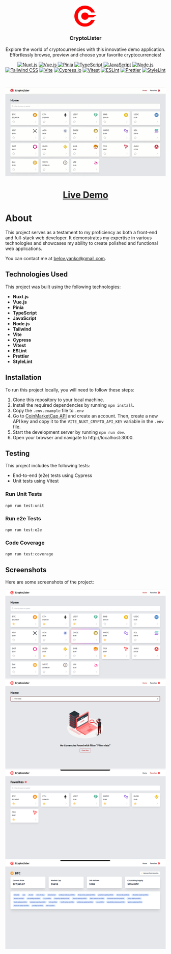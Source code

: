<p align="center">
<img src="./public/img/logo.svg" alt="CryptoLister" width=70 />
</p>
<h3 align="center">CryptoLister</h3>
<p align="center">Explore the world of cryptocurrencies with this innovative demo application. Effortlessly browse, preview and choose your favorite cryptocurrencies!</p>


<p align="center">
<a href="https://nuxt.com/"><img src="https://img.shields.io/badge/Nuxt.js-%23ffffff.svg?style=for-the-badge&logo=nuxt.js&logoColor=00DC82" alt="Nuxt.js"></a>
<a href="https://vuejs.org/"><img src="https://img.shields.io/badge/Vue.js-%234FC08D.svg?style=for-the-badge&logo=vue.js&logoColor=white" alt="Vue.js"></a>
<a href="https://pinia.vuejs.org/"><img src="https://img.shields.io/badge/Pinia-%23ecb732.svg?style=for-the-badge" alt="Pinia"></a>
<a href="https://www.typescriptlang.org/"><img src="https://img.shields.io/badge/TypeScript-%233178C6.svg?style=for-the-badge&logo=typescript&logoColor=white" alt="TypeScript"></a>
<a href="https://developer.mozilla.org/en-US/docs/Web/JavaScript"><img src="https://img.shields.io/badge/JavaScript-%23F7DF1E.svg?style=for-the-badge&logo=javascript&logoColor=black" alt="JavaScript"></a>
<a href="https://nodejs.org/"><img src="https://img.shields.io/badge/Node.js-%23339933.svg?style=for-the-badge&logo=node.js&logoColor=white" alt="Node.js"></a>
<a href="https://tailwindcss.com/"><img src="https://img.shields.io/badge/Tailwind_CSS-%2306B6D4.svg?style=for-the-badge&logo=tailwind-css&logoColor=white" alt="Tailwind CSS"></a>
<a href="https://vitejs.dev/"><img src="https://img.shields.io/badge/Vite-%23646CFF.svg?style=for-the-badge&logo=vite&logoColor=white" alt="Vite"></a>
<a href="https://www.cypress.io/"><img src="https://img.shields.io/badge/Cypress.io-%2317202C.svg?style=for-the-badge&logo=cypress&logoColor=white" alt="Cypress.io"></a>
<a href="https://vitest.dev/"><img src="https://img.shields.io/badge/Vitest-%236E9F18.svg?style=for-the-badge&logo=vitest&logoColor=white" alt="Vitest"></a>
<a href="https://eslint.org/"><img src="https://img.shields.io/badge/ESLint-%234B32C3.svg?style=for-the-badge&logo=eslint&logoColor=white" alt="ESLint"></a>
<a href="https://prettier.io/"><img src="https://img.shields.io/badge/Prettier-%231A2B34.svg?style=for-the-badge&logo=prettier&logoColor=white" alt="Prettier"></a>
<a href="https://stylelint.io/"><img src="https://img.shields.io/badge/StyleLint-%236B3E99.svg?style=for-the-badge&logo=stylelint&logoColor=white" alt="StyleLint" /></a>
</p>
<br />

<p align="center">
<img src="./screenshots/demo.gif" alt="CryptoLister Demo" />
</p>

<h1 align="center"><a href="https://crypto-loader-nuxt.netlify.app/">Live Demo</a></h1>


# About

This project serves as a testament to my proficiency as both a front-end and full-stack web developer. It demonstrates my expertise in various technologies and showcases my ability to create polished and functional web applications.

You can contact me at [belov.yanko@gmail.com](mailto:belov.yanko@gmail.com).

## Technologies Used

This project was built using the following technologies:

- **Nuxt.js**
- **Vue.js**
- **Pinia**
- **TypeScript**
- **JavaScript**
- **Node.js**
- **Tailwind**
- **Vite**
- **Cypress**
- **Vitest**
- **ESLint**
- **Prettier**
- **StyleLint**

## Installation

To run this project locally, you will need to follow these steps:

1. Clone this repository to your local machine.
2. Install the required dependencies by running `npm install`.
3. Copy the `.env.example` file to `.env`
4. Go to [CoinMarketCap API](https://coinmarketcap.com/api/) and create an account. Then, create a new API key and copy it to the `VITE_NUXT_CRYPTO_API_KEY` variable in the `.env` file. 
5. Start the development server by running `npm run dev`.
6. Open your browser and navigate to http://localhost:3000.

## Testing

This project includes the following tests:

- End-to-end (e2e) tests using Cypress
- Unit tests using Vitest

### Run Unit Tests

`npm run test:unit`

### Run e2e Tests

`npm run test:e2e`

### Code Coverage

`npm run test:coverage`

## Screenshots

Here are some screenshots of the project:

![Home](./screenshots/home.png)
![Home List](./screenshots/home-filter-no-data.png)
![Favorites](./screenshots/favorites.png)
![Overview](./screenshots/overview.png)
